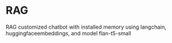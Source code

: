 # RAG
RAG customized chatbot with installed memory using langchain, huggingfaceembeddings, and model flan-t5-small
